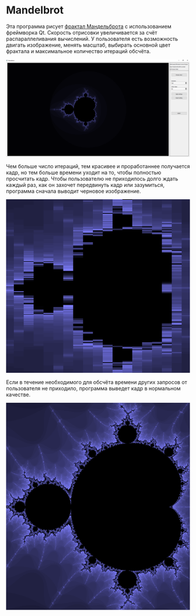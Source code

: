 # Mandelbrot
Эта программа рисует [фрактал Мандельброта](https://en.wikipedia.org/wiki/Mandelbrot_set) с использованием фреймворка Qt. 
Скорость отрисовки увеличивается за счёт распараллеливания вычислений.
У пользователя есть возможность двигать изображение, менять масштаб, выбирать основной цвет фрактала и максимальное количество итераций обсчёта.

![Пример](Mandelbrot/examples/start.png)

Чем больше число итераций, тем красивее и проработаннее получается кадр, но тем больше времени уходит на то, чтобы полностью просчитать кадр.
Чтобы пользователю не приходилось долго ждать каждый раз, как он захочет передвинуть кадр или зазумиться, программа сначала выводит черновое изображение.

![Превью](Mandelbrot/examples/in_process.png)

Если в течение необходимого для обсчёта времени других запросов от пользователя не приходило, программа выведет кадр в нормальном качестве.

![Готовый кадр](Mandelbrot/examples/ready.png)
